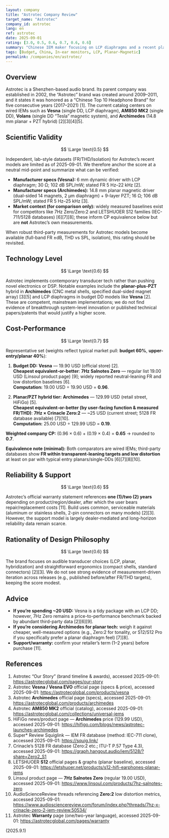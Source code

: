 ```yaml
---
layout: company
title: "Astrotec Company Review"
target_name: "Astrotec"
company_id: astrotec
lang: en
ref: astrotec
date: 2025-09-01
rating: [3.0, 0.5, 0.6, 0.7, 0.6, 0.6]
summary: "Chinese IEM maker focusing on LCP diaphragms and a recent planar-plus-PZT hybrid, with solid entry models and mixed value higher up"
tags: [Budget, China, In-ear monitors, LCP, Planar-Magnetic]
permalink: /companies/en/astrotec/
---
```

## Overview

Astrotec is a Shenzhen-based audio brand. Its parent company was established in 2002, the “Astrotec” brand was created around 2009–2011, and it states it was honored as a “Chinese Top 10 Headphone Brand” for five consecutive years (2017–2021) [1]. The current catalog centers on wired IEMs such as **Vesna** (single DD, LCP diaphragm), **AM850 MK2** (single DD), **Volans** (single DD “Tesla” magnetic system), and **Archimedes** (14.8 mm planar + PZT hybrid) [2][3][4][5].

## Scientific Validity

$$ \Large \text{0.5} $$

Independent, lab-style datasets (FR/THD/Isolation) for Astrotec’s recent models are limited as of 2025-09-01. We therefore anchor the score at a neutral mid-point and summarize what can be verified:

- **Manufacturer specs (Vesna):** 6 mm dynamic driver with LCP diaphragm; 30 Ω; 102 dB SPL/mW; stated FR 5 Hz–22 kHz [2].  
- **Manufacturer specs (Archimedes):** 14.8 mm planar magnetic driver (dual-sided 14 magnets, 2 µm diaphragm) + 9-layer PZT; 16 Ω; 106 dB SPL/mW; stated FR 5 Hz–25 kHz [3].  
- **Market context (for comparison only):** widely measured baselines exist for competitors like 7Hz Zero/Zero:2 and LETSHUOER S12 families (IEC-711/5128 databases) [6][7][8]; these inform CP equivalence below but are **not** Astrotec’s own measurements.

When robust third-party measurements for Astrotec models become available (full-band FR ±dB, THD vs SPL, isolation), this rating should be revisited.

## Technology Level

$$ \Large \text{0.6} $$

Astrotec implements contemporary transducer tech rather than pushing novel electronics or DSP. Notable examples include the **planar-plus-PZT** hybrid in **Archimedes** (CNC metal shells, specified dual-sided magnet array) [3][5] and LCP diaphragms in budget DD models like **Vesna** [2]. These are competent, mainstream implementations; we do not find evidence of breakthrough system-level innovation or published technical papers/patents that would justify a higher score.

## Cost-Performance

$$ \Large \text{0.7} $$

Representative set (weights reflect typical market pull: **budget 60%**, **upper-entry/planar 40%**):

1) **Budget DD:** **Vesna** — 19.90 USD (official store) [2].  
   **Cheapest equivalent-or-better**: **7Hz Salnotes Zero** — regular list 19.00 USD (Linsoul product page) [9]; widely reported neutral-leaning FR and low distortion baselines [6].  
   **Computation:** 19.00 USD ÷ 19.90 USD = **0.96**.

2) **Planar/PZT hybrid tier:** **Archimedes** — 129.99 USD (retail street, HiFiGo) [5].  
   **Cheapest equivalent-or-better (by user-facing function & measured FR/THD)**: **7Hz × Crinacle Zero:2** — ~25 USD (current street; 5128 FR database available) [7][10].  
   **Computation:** 25.00 USD ÷ 129.99 USD = **0.19**.

**Weighted company CP:** (0.96 × 0.6) + (0.19 × 0.4) = **0.65** → rounded to **0.7**.

**Equivalence note (minimal):** Both comparators are wired IEMs; third-party databases show **FR within transparent-leaning targets and low distortion** at least on par with typical entry planars/single-DDs [6][7][8][10].

## Reliability & Support

$$ \Large \text{0.6} $$

Astrotec’s official warranty statement references **one (1)/two (2) years** depending on product/region/dealer, after which the user bears repair/replacement costs [11]. Build uses common, serviceable materials (aluminum or stainless shells, 2-pin connectors on many models) [2][3]. However, the support model is largely dealer-mediated and long-horizon reliability data remain scarce.

## Rationality of Design Philosophy

$$ \Large \text{0.6} $$

The brand focuses on audible transducer choices (LCP, planar, hybridization) and straightforward ergonomics (compact shells, standard connectors) [2][3]. We do not see strong evidence of measurement-driven iteration across releases (e.g., published before/after FR/THD targets), keeping the score modest.

## Advice

- **If you’re spending ~20 USD:** Vesna is a tidy package with an LCP DD; however, 7Hz Zero remains a price-to-performance benchmark backed by abundant third-party data [2][6][9].  
- **If you’re considering Archimedes for planar tech:** weigh it against cheaper, well-measured options (e.g., Zero:2 for tonality, or S12/S12 Pro if you specifically prefer a planar diaphragm feel) [7][8].  
- **Support/warranty:** confirm your retailer’s term (1–2 years) before purchase [11].

## References

1. Astrotec “Our Story” (brand timeline & awards), accessed 2025-09-01: https://astrotecglobal.com/pages/our-story  
2. Astrotec **Vesna / Vesna EVO** official page (specs & price), accessed 2025-09-01: https://astrotecglobal.com/products/vesna  
3. Astrotec **Archimedes** official page (specs), accessed 2025-09-01: https://astrotecglobal.com/products/archimedes  
4. Astrotec **AM850 MK2** official (catalog), accessed 2025-09-01: https://astrotecglobal.com/collections/universal-iems  
5. HiFiGo news/product page — **Archimedes** price (129.99 USD), accessed 2025-09-01: https://hifigo.com/blogs/news/astrotec-launches-archimedes  
6. Super* Review Squiglink — IEM FR database (method: IEC-711 clone), accessed 2025-09-01: https://squig.link/  
7. Crinacle’s 5128 FR database (Zero:2 etc.; ITU-T P.57 Type 4.3), accessed 2025-09-01: https://graph.hangout.audio/iem/5128/?share=Zero2_S1  
8. LETSHUOER **S12** official pages & graphs (planar baseline), accessed 2025-09-01: https://letshuoer.net/products/s12-hifi-earphones-planar-iems  
9. Linsoul product page — **7Hz Salnotes Zero** (regular 19.00 USD), accessed 2025-09-01: https://www.linsoul.com/products/7hz-salnotes-zero  
10. AudioScienceReview threads referencing **Zero:2** low distortion metrics, accessed 2025-09-01: https://www.audiosciencereview.com/forum/index.php?threads/7hz-x-crinacle-zero-2-iem-review.50534/  
11. Astrotec **Warranty** page (one/two-year language), accessed 2025-09-01: https://astrotecglobal.com/pages/warranty

(2025.9.1)

